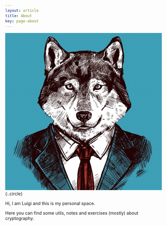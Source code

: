 ```yaml
---
layout: article
title: About
key: page-about
---
```


![Image](/assets/img/awolf2.jpg){:.circle}

Hi, I am Luigi and this is my personal space. 

Here you can find some utils, notes and exercises (mostly) about cryptography.

